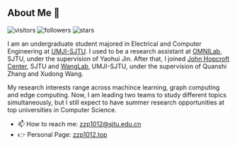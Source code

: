 ## About Me 👋 
![visitors](https://visitor-badge.glitch.me/badge?page_id=zzp1012.zzp1012) ![followers](https://img.shields.io/github/followers/zzp1012) ![stars](https://img.shields.io/github/stars/zzp1012)

I am an undergraduate student majored in Electrical and Computer Engineering at [UMJI-SJTU](https://www.ji.sjtu.edu.cn/). I used to be a research assistant at [OMNILab](http://omnilab.sjtu.edu.cn/), SJTU, under the supervision of Yaohui Jin. After that, I joined [John Hopcroft Center](http://jhc.sjtu.edu.cn/), SJTU and [WangLab](http://wanglab.sjtu.edu.cn/en/Default.aspx), UMJI-SJTU, under the supervision of Quanshi Zhang and Xudong Wang. 

My research interests range across machince learning, graph computing and edge computing. Now, I am leading two teams to study different topics simultaneously, but I still expect to have summer research opportunities at top universities in Computer Science.

- 📫 How to reach me: zzp1012@sjtu.edu.cn
- 👉 Personal Page: [zzp1012.top](http://zzp1012.top/)
